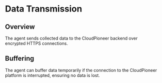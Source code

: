 # Data Transmission

## Overview
The agent sends collected data to the CloudPioneer backend over encrypted HTTPS connections.

## Buffering
The agent can buffer data temporarily if the connection to the CloudPioneer platform is interrupted, ensuring no data is lost.

